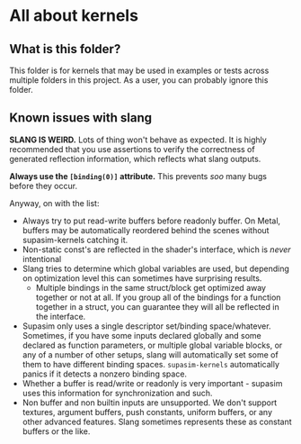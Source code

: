 # All about kernels

## What is this folder?
This folder is for kernels that may be used in examples or tests across multiple folders in this project. As a user, you can probably ignore this folder.

## Known issues with slang
**SLANG IS WEIRD.** Lots of thing won't behave as expected. It is highly recommended that you use assertions to verify the correctness of generated reflection information, which reflects what slang outputs.

**Always use the `[binding(0)]` attribute.** This prevents *soo* many bugs before they occur.

Anyway, on with the list:

* Always try to put read-write buffers before readonly buffer. On Metal, buffers may be automatically reordered behind the scenes without supasim-kernels catching it.
* Non-static const's are reflected in the shader's interface, which is *never* intentional
* Slang tries to determine which global variables are used, but depending on optimization level this can sometimes have surprising results.
  * Multiple bindings in the same struct/block get optimized away together or not at all. If you group all of the bindings for a function together in a struct, you can guarantee they will all be reflected in the interface.
* Supasim only uses a single descriptor set/binding space/whatever. Sometimes, if you have some inputs declared globally and some declared as function parameters, or multiple global variable blocks, or any of a number of other setups, slang will automatically set some of them to have different binding spaces. `supasim-kernels` automatically panics if it detects a nonzero binding space.
* Whether a buffer is read/write or readonly is very important - supasim uses this information for synchronization and such.
* Non buffer and non builtin inputs are unsupported. We don't support textures, argument buffers, push constants, uniform buffers, or any other advanced features. Slang sometimes represents these as constant buffers or the like.
